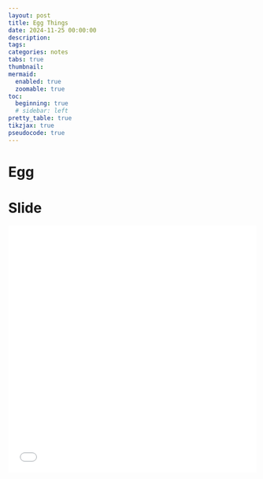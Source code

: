 ```yaml
---
layout: post
title: Egg Things
date: 2024-11-25 00:00:00
description:
tags:
categories: notes
tabs: true
thumbnail:
mermaid:
  enabled: true
  zoomable: true
toc:
  beginning: true
  # sidebar: left
pretty_table: true
tikzjax: true
pseudocode: true
---
```


# Egg

# Slide


<iframe src="{{ site.url }}/assets/slide/sample" width="100%" height="500px" frameborder="0" allowfullscreen></iframe>

